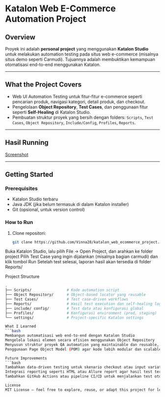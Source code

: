 # Katalon Web E-Commerce Automation Project

## Overview
Proyek ini adalah **personal project** yang menggunakan **Katalon Studio** untuk melakukan automation testing pada situs web e-commerce (misalnya situs demo seperti Carmudi). Tujuannya adalah membuktikan kemampuan otomatisasi end-to-end menggunakan Katalon.

---

##  What the Project Covers
- Web UI Automation Testing untuk fitur-fitur e-commerce seperti pencarian produk, navigasi kategori, detail produk, dan checkout.
- Pengelolaan **Object Repository**, **Test Cases**, dan penggunaan fitur seperti **Self-Healing** di Katalon Studio.
- Pembuatan struktur proyek yang bersih dengan folders: `Scripts`, `Test Cases`, `Object Repository`, `Include/Config`, `Profiles`, `Reports`.

---

##  Hasil Running
[Screenshot](https://drive.google.com/file/d/1BCGcfUTWY9w9GcXqhkmmhYOn_cQWG71t/view?usp=sharing)

---

##  Getting Started

### Prerequisites
- Katalon Studio terbaru  
- Java JDK (jika belum termasuk di dalam Katalon installer)  
- Git (opsional, untuk version control)

### How to Run
1. Clone repositori:
   ```bash
   git clone https://github.com/Vinna28/katalon_web_ecommerce_project.git
Buka Katalon Studio, lalu pilih File → Open Project, dan arahkan ke folder project
Pilih Test Case yang ingin dijalankan (misalnya bagian carmudi) dan klik tombol Run
Setelah test selesai, laporan hasil akan tersedia di folder Reports/

Project Structure
```bash
.
├── Scripts/                # Kode automation script
├── Object Repository/      # Object-based locator yang reusable
├── Test Cases/             # Test case-driven workflows
├── Reports/                # Hasil test execution dan self-healing logs
├── include/ config/        # Test data atau konfigurasi global
├── Profiles/               # Konfigurasi environment (prod, staging)
└── settings/               # Project-specific Katalon settings

What I Learned
```bash
Membangun automatisasi web end-to-end dengan Katalon Studio
Mengelola lokasi elemen secara efisien menggunakan Object Repository
Menyusun struktur proyek QA automation yang maintainable dan reusable, meski hanya di tingkat personal project
Penggunaan Page Object Model (POM) agar kode lebih modular dan scalable

Future Improvements
```bash
Tambahkan data-driven testing untuk skenario checkout atau input variatif
Integrasi reporting seperti HTML atau Allure report agar hasil test terdokumentasi lebih menarik
Tambahkan GitHub Actions atau pipeline CI/CD untuk menjalankan test otomatis saat commit (seperti contoh pada [Katalon CI integrations]) 

License
MIT License — feel free to explore, reuse, or adapt this project for learning and demo purposes.
